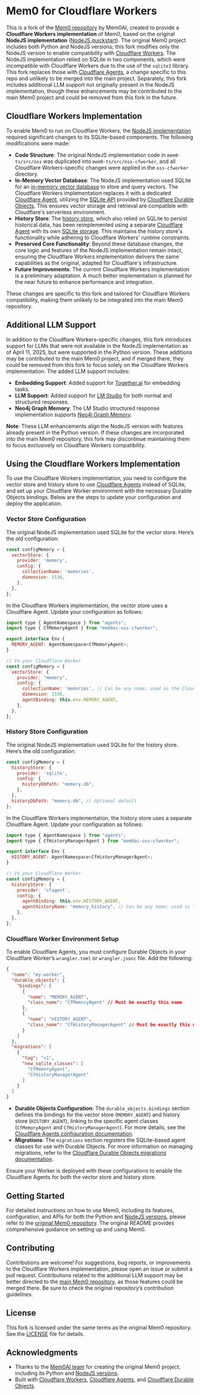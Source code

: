 # Mem0 for Cloudflare Workers

This is a fork of the [Mem0 repository](https://github.com/mem0ai/mem0) by Mem0AI, created to provide a **Cloudflare Workers implementation** of Mem0, based on the original **NodeJS implementation** ([NodeJS quickstart](https://docs.mem0.ai/open-source/node-quickstart)). The original Mem0 project includes both Python and NodeJS versions; this fork modifies only the NodeJS version to enable compatibility with [Cloudflare Workers](https://workers.cloudflare.com/). The NodeJS implementation relied on SQLite in two components, which were incompatible with Cloudflare Workers due to the use of the `sqlite3` library. This fork replaces those with [Cloudflare Agents](https://developers.cloudflare.com/agents/), a change specific to this repo and unlikely to be merged into the main project. Separately, this fork includes additional LLM support not originally present in the NodeJS implementation, though these enhancements may be contributed to the main Mem0 project and could be removed from this fork in the future.

## Cloudflare Workers Implementation

To enable Mem0 to run on Cloudflare Workers, the [NodeJS implementation](https://docs.mem0.ai/open-source/node-quickstart) required significant changes to its SQLite-based components. The following modifications were made:

- **Code Structure**: The original NodeJS implementation code in `mem0-ts/src/oss` was duplicated into `mem0-ts/src/oss-cfworker`, and all Cloudflare Workers-specific changes were applied in the `oss-cfworker` directory.
- **In-Memory Vector Database**: The NodeJS implementation used SQLite for an [in-memory vector database](https://docs.mem0.ai/components/vectordbs/config) to store and query vectors. The Cloudflare Workers implementation replaces it with a dedicated [Cloudflare Agent](https://developers.cloudflare.com/agents/), utilizing the [SQLite API](https://developers.cloudflare.com/agents/api-reference/store-and-sync-state/#sql-api) provided by [Cloudflare Durable Objects](https://developers.cloudflare.com/durable-objects/). This ensures vector storage and retrieval are compatible with Cloudflare's serverless environment.
- **History Store**: The [history store](https://docs.mem0.ai/open-source/node-quickstart#history-store), which also relied on SQLite to persist historical data, has been reimplemented using a separate [Cloudflare Agent](https://developers.cloudflare.com/agents/) with its own [SQLite storage](https://developers.cloudflare.com/agents/api-reference/store-and-sync-state/#sql-api). This maintains the history store's functionality while adhering to Cloudflare Workers' runtime constraints.
- **Preserved Core Functionality**: Beyond these database changes, the core logic and features of the NodeJS implementation remain intact, ensuring the Cloudflare Workers implementation delivers the same capabilities as the original, adapted for Cloudflare's infrastructure.
- **Future Improvements**: The current Cloudflare Workers implementation is a preliminary adaptation. A much better implementation is planned for the near future to enhance performance and integration.

These changes are specific to this fork and tailored for Cloudflare Workers compatibility, making them unlikely to be integrated into the main Mem0 repository.

## Additional LLM Support

In addition to the Cloudflare Workers-specific changes, this fork introduces support for LLMs that were not available in the NodeJS implementation as of April 11, 2025, but were supported in the Python version. These additions may be contributed to the main Mem0 project, and if merged there, they could be removed from this fork to focus solely on the Cloudflare Workers implementation. The added LLM support includes:

- **Embedding Support**: Added support for [Together.ai](https://docs.mem0.ai/components/embedders/overview) for embedding tasks.
- **LLM Support**: Added support for [LM Studio](https://docs.mem0.ai/components/llms/overview) for both normal and structured responses.
- **Neo4j Graph Memory**: The LM Studio structured response implementation supports [Neo4j Graph Memory](https://docs.mem0.ai/open-source/graph_memory/overview).

**Note**: These LLM enhancements align the NodeJS version with features already present in the Python version. If these changes are incorporated into the main Mem0 repository, this fork may discontinue maintaining them to focus exclusively on Cloudflare Workers compatibility.

## Using the Cloudflare Workers Implementation

To use the Cloudflare Workers implementation, you need to configure the vector store and history store to use [Cloudflare Agents](https://developers.cloudflare.com/agents/) instead of SQLite, and set up your Cloudflare Worker environment with the necessary Durable Objects bindings. Below are the steps to update your configuration and deploy the application.

### Vector Store Configuration

The original NodeJS implementation used SQLite for the vector store. Here’s the old configuration:

```javascript
const configMemory = {
  vectorStore: {
	provider: 'memory',
	config: {
	  collectionName: 'memories',
	  dimension: 1536,
	},
  },
};
```

In the Cloudflare Workers implementation, the vector store uses a Cloudflare Agent. Update your configuration as follows:

```javascript
import type { AgentNamespace } from "agents";
import type { CfMemoryAgent } from "mem0ai-oss-cfworker";

export interface Env {
  MEMORY_AGENT: AgentNamespace<CfMemoryAgent>;
}

// In your Cloudflare Worker
const configMemory = {
  vectorStore: {
	provider: "memory",
	config: {
	  collectionName: 'memories', // Can be any name; used as the Cloudflare Agent ID
	  dimension: 1536,
	  agentBinding: this.env.MEMORY_AGENT,
	},
  },
};
```

### History Store Configuration

The original NodeJS implementation used SQLite for the history store. Here’s the old configuration:

```javascript
const configMemory = {
  historyStore: {
	provider: 'sqlite',
	config: {
	  historyDbPath: "memory.db",
	},
  },
  historyDbPath: "memory.db", // Optional default
};
```

In the Cloudflare Workers implementation, the history store uses a separate Cloudflare Agent. Update your configuration as follows:

```javascript
import type { AgentNamespace } from "agents";
import type { CfHistoryManagerAgent } from "mem0ai-oss-cfworker";

export interface Env {
  HISTORY_AGENT: AgentNamespace<CfHistoryManagerAgent>;
}

// In your Cloudflare Worker
const configMemory = {
  historyStore: {
	provider: 'cfagent',
	config: {
	  agentBinding: this.env.HISTORY_AGENT,
	  agentHistoryName: "memory_history", // Can be any name; used as the Cloudflare Agent ID
	},
  },
};
```

### Cloudflare Worker Environment Setup

To enable Cloudflare Agents, you must configure Durable Objects in your Cloudflare Worker’s `wrangler.toml` or `wrangler.jsonc` file. Add the following:

```json
{
  "name": "my-worker",
  "durable_objects": {
	"bindings": [
	  {
		"name": "MEMORY_AGENT",
		"class_name": "CfMemoryAgent" // Must be exactly this name
	  },
	  {
		"name": "HISTORY_AGENT",
		"class_name": "CfHistoryManagerAgent" // Must be exactly this name
	  }
	]
  },
  "migrations": [
	{
	  "tag": "v1",
	  "new_sqlite_classes": [
		"CfMemoryAgent",
		"CfHistoryManagerAgent"
	  ]
	}
  ]
}
```

- **Durable Objects Configuration**: The `durable_objects.bindings` section defines the bindings for the vector store (`MEMORY_AGENT`) and history store (`HISTORY_AGENT`), linking to the specific agent classes (`CfMemoryAgent` and `CfHistoryManagerAgent`). For more details, see the [Cloudflare Agents configuration documentation](https://developers.cloudflare.com/agents/api-reference/configuration/).
- **Migrations**: The `migrations` section registers the SQLite-based agent classes for use with Durable Objects. For more information on managing migrations, refer to the [Cloudflare Durable Objects migrations documentation](https://developers.cloudflare.com/durable-objects/reference/durable-objects-migrations/).

Ensure your Worker is deployed with these configurations to enable the Cloudflare Agents for both the vector store and history store.

## Getting Started

For detailed instructions on how to use Mem0, including its features, configuration, and APIs for both the Python and [NodeJS versions](https://docs.mem0.ai/open-source/node-quickstart), please refer to the [original Mem0 repository](https://github.com/mem0ai/mem0). The original README provides comprehensive guidance on setting up and using Mem0.

## Contributing

Contributions are welcome! For suggestions, bug reports, or improvements to the Cloudflare Workers implementation, please open an issue or submit a pull request. Contributions related to the additional LLM support may be better directed to the [main Mem0 repository](https://github.com/mem0ai/mem0), as those features could be merged there. Be sure to check the original repository’s contribution guidelines.

## License

This fork is licensed under the same terms as the original Mem0 repository. See the [LICENSE](LICENSE) file for details.

## Acknowledgments

- Thanks to the [Mem0AI team](https://github.com/mem0ai) for creating the original Mem0 project, including its Python and [NodeJS versions](https://docs.mem0.ai/open-source/node-quickstart).
- Built with [Cloudflare Workers](https://workers.cloudflare.com/), [Cloudflare Agents](https://developers.cloudflare.com/agents/), and [Cloudflare Durable Objects](https://developers.cloudflare.com/durable-objects/).